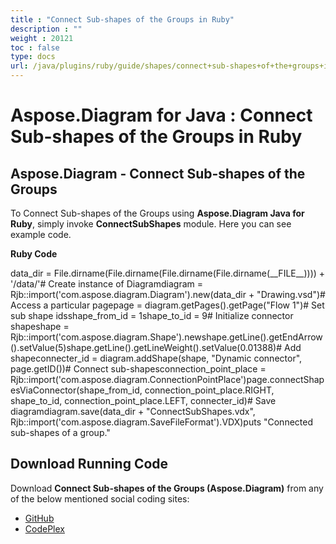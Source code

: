```yaml
---
title : "Connect Sub-shapes of the Groups in Ruby" 
description : "" 
weight : 20121 
toc : false
type: docs
url: /java/plugins/ruby/guide/shapes/connect+sub-shapes+of+the+groups+in+ruby/
---
```


# Aspose.Diagram for Java : Connect Sub-shapes of the Groups in Ruby


## Aspose.Diagram - Connect Sub-shapes of the Groups

To Connect Sub-shapes of the Groups using **Aspose.Diagram Java for Ruby**, simply invoke **ConnectSubShapes** module. Here you can see example code.

**Ruby Code**

data\_dir = File.dirname(File.dirname(File.dirname(File.dirname(\_\_FILE\_\_)))) + '/data/'# Create instance of Diagramdiagram = Rjb::import('com.aspose.diagram.Diagram').new(data\_dir + "Drawing.vsd")# Access a particular pagepage = diagram.getPages().getPage("Flow 1")# Set sub shape idsshape\_from\_id = 1shape\_to\_id = 9# Initialize connector shapeshape = Rjb::import('com.aspose.diagram.Shape').newshape.getLine().getEndArrow().setValue(5)shape.getLine().getLineWeight().setValue(0.01388)# Add shapeconnecter\_id = diagram.addShape(shape, "Dynamic connector", page.getID())# Connect sub-shapesconnection\_point\_place = Rjb::import('com.aspose.diagram.ConnectionPointPlace')page.connectShapesViaConnector(shape\_from\_id, connection\_point\_place.RIGHT, shape\_to\_id, connection\_point\_place.LEFT, connecter\_id)# Save diagramdiagram.save(data\_dir + "ConnectSubShapes.vdx", Rjb::import('com.aspose.diagram.SaveFileFormat').VDX)puts "Connected sub-shapes of a group."

## Download Running Code

Download **Connect Sub-shapes of the Groups (Aspose.Diagram)** from any of the below mentioned social coding sites:

*   [GitHub](https://github.com/asposediagram/Aspose.Diagram-for-Java/blob/master/Plugins/Aspose_Diagram_Java_for_Ruby/lib/asposediagramjava/Shapes/connectsubshapes.rb)
*   [CodePlex](https://asposediagramjavaruby.codeplex.com/SourceControl/latest#lib/asposediagramjava/Shapes/connectsubshapes.rb)

